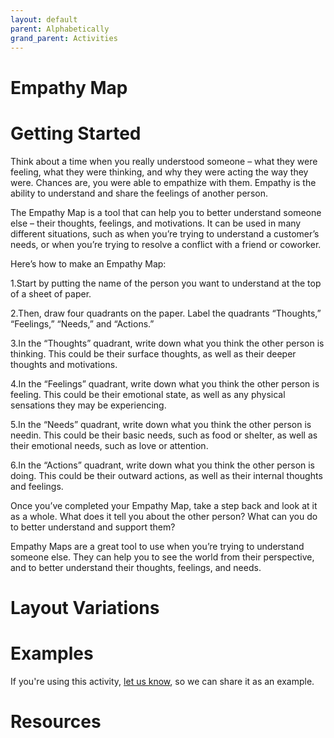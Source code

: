 ```yaml
---
layout: default
parent: Alphabetically
grand_parent: Activities
---
```


# Empathy Map

# Getting Started
Think about a time when you really understood someone – what they were feeling, what they were thinking, and why they were acting the way they were. Chances are, you were able to empathize with them. Empathy is the ability to understand and share the feelings of another person.

The Empathy Map is a tool that can help you to better understand someone else – their thoughts, feelings, and motivations. It can be used in many different situations, such as when you’re trying to understand a customer’s needs, or when you’re trying to resolve a conflict with a friend or coworker.

Here’s how to make an Empathy Map:

1.Start by putting the name of the person you want to understand at the top of a sheet of paper.

2.Then, draw four quadrants on the paper. Label the quadrants “Thoughts,” “Feelings,” “Needs,” and “Actions.”

3.In the “Thoughts” quadrant, write down what you think the other person is thinking. This could be their surface thoughts, as well as their deeper thoughts and motivations.

4.In the “Feelings” quadrant, write down what you think the other person is feeling. This could be their emotional state, as well as any physical sensations they may be experiencing.

5.In the “Needs” quadrant, write down what you think the other person is needin. This could be their basic needs, such as food or shelter, as well as their emotional needs, such as love or attention.

6.In the “Actions” quadrant, write down what you think the other person is doing. This could be their outward actions, as well as their internal thoughts and feelings.

Once you’ve completed your Empathy Map, take a step back and look at it as a whole. What does it tell you about the other person? What can you do to better understand and support them?

Empathy Maps are a great tool to use when you’re trying to understand someone else. They can help you to see the world from their perspective, and to better understand their thoughts, feelings, and needs.

# Layout Variations

# Examples
If you're using this activity, [let us know](https://github.com/Standards-and-Practices/structured-rapid-development/issues/new?assignees=&labels=documentation&template=example-submission.md&title=Example+of+%5Byour+pattern+here%5D), so we can share it as an example.

# Resources